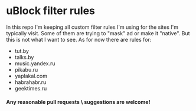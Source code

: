 # uBlock filter rules
In this repo I'm keeping all custom filter rules I'm using for the sites I'm typically visit. Some of them are trying to "mask" ad or make it "native". But this is not what I want to see.
As for now there are rules for:
* tut.by
* talks.by
* music.yandex.ru
* pikabu.ru
* yaplakal.com
* habrahabr.ru
* geektimes.ru

#### Any reasonable pull requests \ suggestions are welcome!
